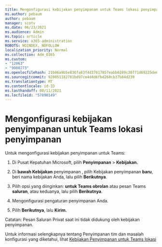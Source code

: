 ```yaml
---
title: Mengonfigurasi kebijakan penyimpanan untuk Teams lokasi penyimpanan
ms.author: pebaum
author: pebaum
manager: scotv
ms.date: 06/23/2021
ms.audience: Admin
ms.topic: article
ms.service: o365-administration
ROBOTS: NOINDEX, NOFOLLOW
localization_priority: Normal
ms.collection: Adm_O365
ms.custom:
- "12063"
- "9000273"
ms.openlocfilehash: 21b06a9b5e836fa83f4d37617857eabb6289c30771d69225de662415d513d720
ms.sourcegitcommit: 920051182781bd97ce4d4d6fbd268cb37b84d239
ms.translationtype: MT
ms.contentlocale: id-ID
ms.lasthandoff: 08/11/2021
ms.locfileid: "57890149"
---
```

# <a name="configure-retention-policies-for-teams-locations"></a>Mengonfigurasi kebijakan penyimpanan untuk Teams lokasi penyimpanan

Untuk mengonfigurasi kebijakan penyimpanan untuk Teams:

1. Di Pusat Kepatuhan Microsoft, pilih **Penyimpanan**  >  **Kebijakan.**

1. Di **bawah Kebijakan** penyimpanan , pilih Kebijakan penyimpanan **baru**, beri nama kebijakan Anda, lalu pilih **Berikutnya**.

1. Pilih opsi yang diinginkan: **untuk Teams obrolan** atau pesan Teams **saluran**, atau keduanya, lalu pilih **Berikutnya**.

1. Mengonfigurasi pengaturan penyimpanan Anda. 

1. Pilih **Berikutnya**, lalu **Kirim.**

Catatan: Pesan Saluran Privat saat ini tidak didukung oleh kebijakan penyimpanan.

Untuk informasi selengkapnya tentang Penyimpanan tim dan masalah konfigurasi yang diketahui, lihat [Kebijakan Penyimpanan untuk Teams lokasi](https://docs.microsoft.com/microsoft-365/compliance/create-retention-policies#retention-policy-for-teams-locations)

